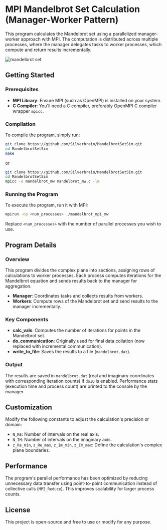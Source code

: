 # MPI Mandelbrot Set Calculation (Manager-Worker Pattern)

This program calculates the Mandelbrot set using a parallelized manager-worker approach with MPI. The computation is distributed across multiple processes, where the manager delegates tasks to worker processes, which compute and return results incrementally.

![mandelbrot set](https://github.com/Silverbrain/MandelbrotSetSim/blob/dev/mandelbrot.png)

## Getting Started

### Prerequisites

- **MPI Library**: Ensure MPI (such as OpenMPI) is installed on your system.
- **C Compiler**: You'll need a C compiler, preferably OpenMPI C compiler wrapper `mpicc`.

### Compilation

To compile the program, simply run:

```bash
git clone https://github.com/Silverbrain/MandelbrotSetSim.git
cd MandelbrotSetSim
make
```

or

```bash
git clone https://github.com/Silverbrain/MandelbrotSetSim.git
cd MandelbrotSetSim
mpicc -o mandelbrot_mw mandelbrot_mw.c -lm
```

### Running the Program

To execute the program, run it with MPI:
```bash
mpirun -np <num_processes> ./mandelbrot_mpi_mw
```

Replace `<num_processes>` with the number of parallel processes you wish to use.

## Program Details

### Overview

This program divides the complex plane into sections, assigning rows of calculations to worker processes. Each process computes iterations for the Mandelbrot equation and sends results back to the manager for aggregation.

- **Manager**: Coordinates tasks and collects results from workers.
- **Workers**: Compute rows of the Mandelbrot set and send results to the manager incrementally.

### Key Components

- **calc_vals**: Computes the number of iterations for points in the Mandelbrot set.
- **do_communication**: Originally used for final data collation (now replaced with incremental communication).
- **write_to_file**: Saves the results to a file (`mandelbrot.dat`).

### Output

The results are saved in `mandelbrot.dat` (real and imaginary coordinates with corresponding iteration counts) if `doIO` is enabled. Performance stats (execution time and process count) are printed to the console by the manager.

## Customization

Modify the following constants to adjust the calculation's precision or domain:

- `N_RE`: Number of intervals on the real axis.
- `N_IM`: Number of intervals on the imaginary axis.
- `z_Re_min`, `z_Re_max`, `z_Im_min`, `z_Im_max`: Define the calculation's complex plane boundaries.

## Performance

The program's parallel performance has been optimized by reducing unnecessary data transfer using point-to-point communication instead of collective calls (`MPI_Reduce`). This improves scalability for larger process counts.

## License

This project is open-source and free to use or modify for any purpose.
